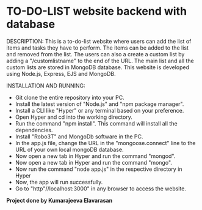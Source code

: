 # TO-DO-LIST website backend with database

DESCRIPTION:
This is a to-do-list website where users can add the list of items and tasks they have to perform. The items can be added to the list and removed from the list. The users can also a create a custom list by adding a "/customlistname" to the end of the URL. The main list and all the custom lists are stored in MongoDB database. This website is developed using Node.js, Express, EJS and MongoDB.

INSTALLATION AND RUNNING:
* Git clone the entire repository into your PC.
* Install the latest version of "Node.js" and "npm package manager".
* Install a CLI like "Hyper" or any terminal based on your preference.
* Open Hyper and cd into the working directory.
* Run the command "npm install". This command will install all the dependencies.
* Install "Robo3T" and MongoDb software in the PC.
* In the app.js file, change the URL in the "mongoose.connect" line to the URL of your own local mongoDB database.
* Now open a new tab in Hyper and run the command "mongod".
* Now open a new tab in Hyper and run the command "mongo".
* Now run the command "node app.js" in the respective directory in Hyper
* Now, the app will run successfully.
* Go to "http"//localhost:3000" in any browser to access the website.

**Project done by Kumarajeeva Elavarasan**

